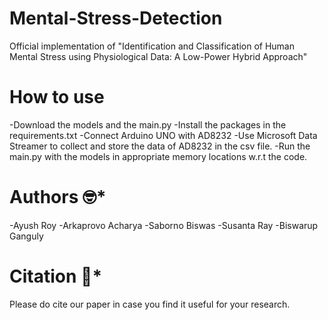 # Mental-Stress-Detection

Official implementation of "Identification and Classification of Human Mental Stress using Physiological Data: A Low-Power Hybrid Approach"

# How to use
-Download the models and the main.py
-Install the packages in the requirements.txt
-Connect Arduino UNO with AD8232
-Use Microsoft Data Streamer to collect and store the data of AD8232 in the csv file.
-Run the main.py with the models in appropriate memory locations w.r.t the code.

# Authors :nerd_face:*
-Ayush Roy
-Arkaprovo Acharya
-Saborno Biswas
-Susanta Ray
-Biswarup Ganguly

# Citation :thinking:*
Please do cite our paper in case you find it useful for your research.
